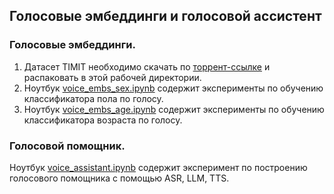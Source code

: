 ## Голосовые эмбеддинги и голосовой ассистент

### Голосовые эмбеддинги.
1. Датасет TIMIT необходимо скачать по [торрент-ссылке](https://goo.gl/l0sPwz) и распаковать в этой рабочей директории.
2. Ноутбук [voice_embs_sex.ipynb](./voice_embs_sex.ipynb) содержит эксперименты по обучению классификатора пола по голосу.
3. Ноутбук [voice_embs_age.ipynb](./voice_embs_age.ipynb) содержит эксперименты по обучению классификатора возраста по голосу.

### Голосовой помощник.
Ноутбук [voice_assistant.ipynb](./voice_assistant.ipynb) содержит эксперимент по построению голосового помощника с помощью ASR, LLM, TTS.
    